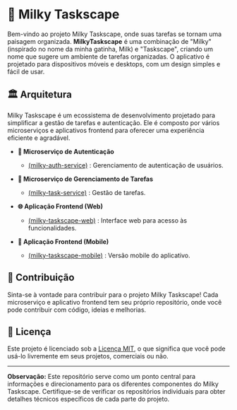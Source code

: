 # 🥛 Milky Taskscape

Bem-vindo ao projeto Milky Taskscape, onde suas tarefas se tornam uma paisagem organizada. **MilkyTaskscape** é uma combinação de "Milky" (inspirado no nome da minha gatinha, Milk) e "Taskscape", criando um nome que sugere um ambiente de tarefas organizadas. O aplicativo é projetado para dispositivos móveis e desktops, com um design simples e fácil de usar.

## 🏛 Arquitetura

Milky Taskscape é um ecossistema de desenvolvimento projetado para simplificar a gestão de tarefas e autenticação. Ele é composto por vários microserviços e aplicativos frontend para oferecer uma experiência eficiente e agradável.

- **🔐 Microserviço de Autenticação**
   - [(milky-auth-service)](https://github.com/gizellysteffanny/milky-auth-service) : Gerenciamento de autenticação de usuários.

- **📝 Microserviço de Gerenciamento de Tarefas**
   - [(milky-task-service)](https://github.com/gizellysteffanny/milky-task-service) : Gestão de tarefas.

- **🌐 Aplicação Frontend (Web)**
   - [(milky-taskscape-web)](https://github.com/gizellysteffanny/milky-taskscape-web) : Interface web para acesso às funcionalidades.

- **📱 Aplicação Frontend (Mobile)**
   - [(milky-taskscape-mobile)](https://github.com/gizellysteffanny/milky-taskscape-mobile) : Versão mobile do aplicativo.


## 🤝 Contribuição

Sinta-se à vontade para contribuir para o projeto Milky Taskscape! Cada microserviço e aplicativo frontend tem seu próprio repositório, onde você pode contribuir com código, ideias e melhorias.

## 📄 Licença

Este projeto é licenciado sob a [Licença MIT](LICENSE), o que significa que você pode usá-lo livremente em seus projetos, comerciais ou não.

---

**Observação:** Este repositório serve como um ponto central para informações e direcionamento para os diferentes componentes do Milky Taskscape. Certifique-se de verificar os repositórios individuais para obter detalhes técnicos específicos de cada parte do projeto.
